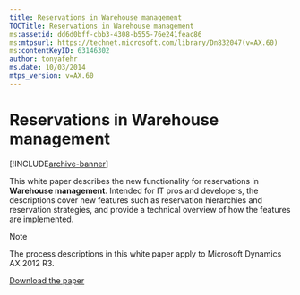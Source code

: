 ```yaml
---
title: Reservations in Warehouse management
TOCTitle: Reservations in Warehouse management
ms:assetid: dd6d0bff-cbb3-4308-b555-76e241feac86
ms:mtpsurl: https://technet.microsoft.com/library/Dn832047(v=AX.60)
ms:contentKeyID: 63146302
author: tonyafehr
ms.date: 10/03/2014
mtps_version: v=AX.60
---
```


# Reservations in Warehouse management 


[!INCLUDE[archive-banner](includes/archive-banner.md)]


This white paper describes the new functionality for reservations in **Warehouse management**. Intended for IT pros and developers, the descriptions cover new features such as reservation hierarchies and reservation strategies, and provide a technical overview of how the features are implemented.


> [!NOTE]
> <P>The process descriptions in this white paper apply to Microsoft Dynamics AX 2012 R3.</P>



[Download the paper](https://go.microsoft.com/fwlink/?linkid=399343)

  


